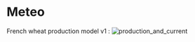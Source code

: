 # Meteo
French wheat production model v1 : 
![production_and_current](https://github.com/user-attachments/assets/4032052f-6f60-43ee-97cc-eb5884c77154)
